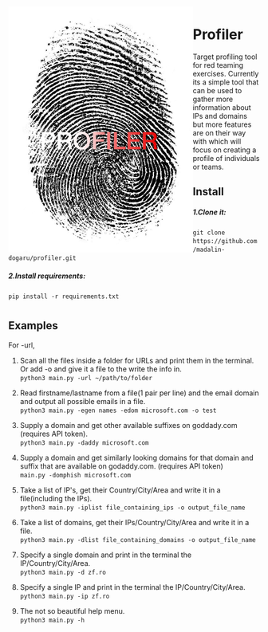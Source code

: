 
<img align="left" alt="PNG" src="https://raw.githubusercontent.com/madalin-dogaru/madalin-dogaru/master/profiler-logo.png?raw=true" width="370" height="493" />

# Profiler   

Target profiling tool for red teaming exercises. Currently its a simple tool that can be used to gather more information about IPs and domains but more features are on their way with which will focus on creating a profile of individuals or teams.    


Install
---
##### 1.Clone it:   
`git clone https://github.com/madalin-dogaru/profiler.git` 

##### 2.Install requirements:   
`pip install -r requirements.txt`   

#   
#   
#   

Examples
---

For -url, 
1. Scan all the files inside a folder for URLs and print them in the terminal. Or add -o and give it a file to the write the info in.    
`python3 main.py -url ~/path/to/folder`   

2. Read firstname/lastname from a file(1 pair per line) and the email domain and output all possible emails in a file.     
`python3 main.py -egen names -edom microsoft.com -o test`   

3. Supply a domain and get other available suffixes on goddady.com (requires API token).   
`python3 main.py -daddy microsoft.com`   

4. Supply a domain and get similarly looking domains for that domain and suffix that are available on godaddy.com. (requires API token)   
`main.py -domphish microsoft.com`

3. Take a list of IP's, get their Country/City/Area and write it in a file(including the IPs).    
`python3 main.py -iplist file_containing_ips -o output_file_name`   

4. Take a list of domains, get their IPs/Country/City/Area and write it in a file.   
`python3 main.py -dlist file_containing_domains -o output_file_name`   

5. Specify a single domain and print in the terminal the IP/Country/City/Area.   
`python3 main.py -d zf.ro`   

6. Specify a single IP and print in the terminal the IP/Country/City/Area.     
`python3 main.py -ip zf.ro`   

7. The not so beautiful help menu.    
`python3 main.py -h`   
